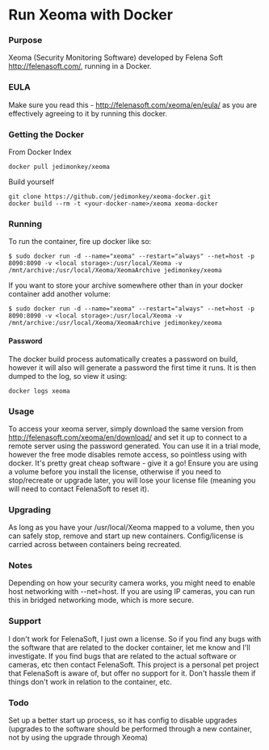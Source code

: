 Run Xeoma with Docker
================

### Purpose
Xeoma (Security Monitoring Software) developed by Felena Soft http://felenasoft.com/, running in a Docker.

### EULA
Make sure you read this - http://felenasoft.com/xeoma/en/eula/ as you are effectively agreeing to it by running this docker.

### Getting the Docker
From Docker Index
```
docker pull jedimonkey/xeoma
```

Build yourself
```
git clone https://github.com/jedimonkey/xeoma-docker.git
docker build --rm -t <your-docker-name>/xeoma xeoma-docker
```

### Running
To run the container, fire up docker like so:

```
$ sudo docker run -d --name="xeoma" --restart="always" --net=host -p 8090:8090 -v <local storage>:/usr/local/Xeoma -v /mnt/archive:/usr/local/Xeoma/XeomaArchive jedimonkey/xeoma
```

If you want to store your archive somewhere other than in your docker container add another volume:
```
$ sudo docker run -d --name="xeoma" --restart="always" --net=host -p 8090:8090 -v <local storage>:/usr/local/Xeoma -v /mnt/archive:/usr/local/Xeoma/XeomaArchive jedimonkey/xeoma
```

#### Password
The docker build process automatically creates a password on build, however it will also will generate a password the first time it runs.  It is then dumped to the log, so view it using:
```
docker logs xeoma
```

### Usage
To access your xeoma server, simply download the same version from http://felenasoft.com/xeoma/en/download/ and set it up to connect to a remote server using the password generated.  You can use it in a trial mode, however the free mode disables remote access, so pointless using with docker.  It's pretty great cheap software - give it a go!
Ensure you are using a volume before you install the license, otherwise if you need to stop/recreate or upgrade later, you will lose your license file (meaning you will need to contact FelenaSoft to reset it).

### Upgrading
 As long as you have your /usr/local/Xeoma mapped to a volume, then you can safely stop, remove and start up new containers.  Config/license is carried across between containers being recreated.

### Notes
Depending on how your security camera works, you might need to enable host networking with --net=host. If you are using IP cameras, you can run this in bridged networking mode, which is more secure.

### Support
I don't work for FelenaSoft, I just own a license.  So if you find any bugs with the software that are related to the docker container, let me know and I'll investigate.  If you find bugs that are related to the actual software or cameras, etc then contact FelenaSoft.  This project is a personal pet project that FelenaSoft is aware of, but offer no support for it.  Don't hassle them if things don't work in relation to the container, etc.

### Todo
Set up a better start up process, so it has config to disable upgrades (upgrades to the software should be performed through a new container, not by using the upgrade through Xeoma)

